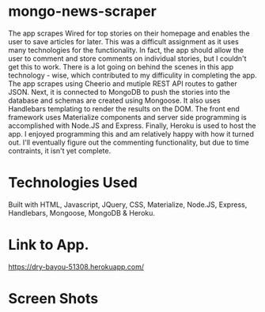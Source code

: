 # mongo-news-scraper
The app scrapes Wired for top stories on their homepage and enables the user to save articles for later. This was a difficult assignment as it uses many technologies for the functionality. In fact, the app should allow the user to comment and store comments on individual stories, but I couldn't get this to work. There is a lot going on behind the scenes in this app technology - wise, which contributed to my difficulity in completing the app. The app scrapes using Cheerio and mutiple REST API routes to gather JSON. Next, it is connected to MongoDB to push the stories into the database and schemas are created using Mongoose. It also uses Handlebars templating to render the results on the DOM. The front end framework uses Materialize components and server side programming is accomplished with Node.JS and Express. Finally, Heroku is used to host the app. I enjoyed programming this and am relatively happy with how it turned out. I'll eventually figure out the commenting functionality, but due to time contraints, it isn't yet complete.

# Technologies Used
Built with HTML, Javascript, JQuery, CSS, Materialize, Node.JS, Express, Handlebars, Mongoose, MongoDB & Heroku.

# Link to App.
https://dry-bayou-51308.herokuapp.com/

# Screen Shots
